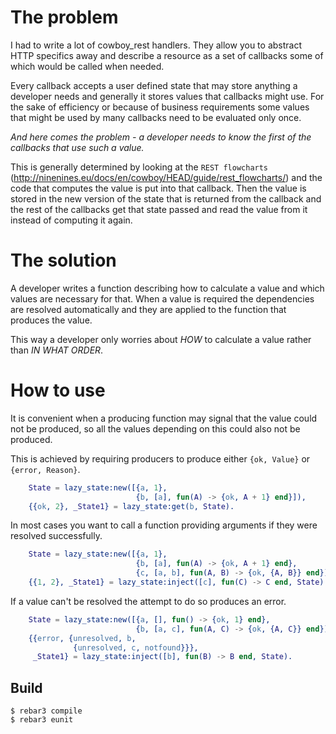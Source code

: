 The problem
=====

I had to write a lot of cowboy_rest handlers. They allow you to abstract HTTP
specifics away and describe a resource as a set of callbacks some of which
would be called when needed.

Every callback accepts a user defined state that may store anything a developer
needs and generally it stores values that callbacks might use. For the sake of
efficiency or because of business requirements some values that might be used by
many callbacks need to be evaluated only once.

*And here comes the problem - a developer needs to know the first of the
callbacks that use such a value.*

This is generally determined by looking at the `REST flowcharts`
(http://ninenines.eu/docs/en/cowboy/HEAD/guide/rest_flowcharts/)
and the code that computes the value is put into that callback.
Then the value is stored in the new version of the state that is returned from
the callback and the rest of the callbacks get that state passed and read the
value from it instead of computing it again.

The solution
====

A developer writes a function describing how to calculate a value and which
values are necessary for that. When a value is required the dependencies are
resolved automatically and they are applied to the function that produces the
value.

This way a developer only worries about *HOW* to calculate a value rather than
*IN WHAT ORDER*.

How to use
=====

It is convenient when a producing function may signal that the value could not
be produced, so all the values depending on this could also not be produced.

This is achieved by requiring producers to produce either `{ok, Value}` or
`{error, Reason}`.

```erlang
    State = lazy_state:new([{a, 1},
                            {b, [a], fun(A) -> {ok, A + 1} end}]),
    {{ok, 2}, _State1} = lazy_state:get(b, State).
```

In most cases you want to call a function providing arguments if they were
resolved successfully.

```erlang
    State = lazy_state:new([{a, 1},
                            {b, [a], fun(A) -> {ok, A + 1} end},
                            {c, [a, b], fun(A, B) -> {ok, {A, B}} end}]),
    {{1, 2}, _State1} = lazy_state:inject([c], fun(C) -> C end, State).
```

If a value can't be resolved the attempt to do so produces an error.

```erlang
    State = lazy_state:new([{a, [], fun() -> {ok, 1} end},
                            {b, [a, c], fun(A, C) -> {ok, {A, C}} end}]),
    {{error, {unresolved, b,
              {unresolved, c, notfound}}},
     _State1} = lazy_state:inject([b], fun(B) -> B end, State).
```

Build
-----

    $ rebar3 compile
    $ rebar3 eunit
